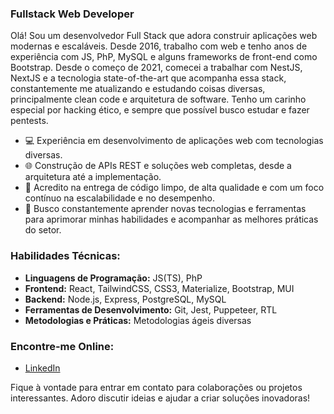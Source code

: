 ### Fullstack Web Developer

Olá! Sou um desenvolvedor Full Stack que adora construir aplicações web modernas e escaláveis. Desde 2016, trabalho com web e tenho anos de experiência com JS, PhP, MySQL e alguns frameworks de front-end como Bootstrap. Desde o começo de 2021, comecei a trabalhar com NestJS, NextJS e a tecnologia state-of-the-art que acompanha essa stack, constantemente me atualizando e estudando coisas diversas, principalmente clean code e arquitetura de software. Tenho um carinho especial por hacking ético, e sempre que possível busco estudar e fazer pentests.

- 💻 Experiência em desenvolvimento de aplicações web com tecnologias diversas.
- 🌐 Construção de APIs REST e soluções web completas, desde a arquitetura até a implementação.
- 🚀 Acredito na entrega de código limpo, de alta qualidade e com um foco contínuo na escalabilidade e no desempenho.
- 🎯 Busco constantemente aprender novas tecnologias e ferramentas para aprimorar minhas habilidades e acompanhar as melhores práticas do setor.

### Habilidades Técnicas:

- **Linguagens de Programação:** JS(TS), PhP
- **Frontend:** React, TailwindCSS, CSS3, Materialize, Bootstrap, MUI
- **Backend:** Node.js, Express, PostgreSQL, MySQL
- **Ferramentas de Desenvolvimento:** Git, Jest, Puppeteer, RTL
- **Metodologias e Práticas:** Metodologias ágeis diversas

### Encontre-me Online:

- [LinkedIn](https://www.linkedin.com/in/devmhsilveira)

Fique à vontade para entrar em contato para colaborações ou projetos interessantes. Adoro discutir ideias e ajudar a criar soluções inovadoras!
